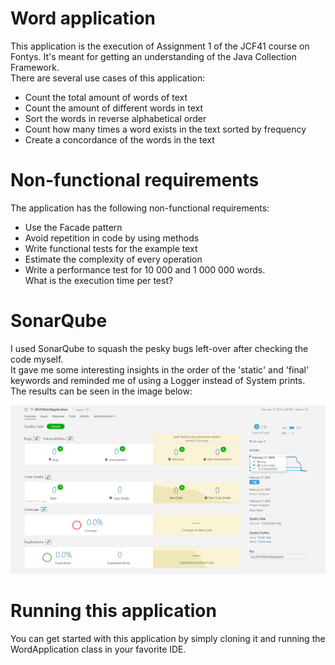 # Word application
This application is the execution of Assignment 1 of the JCF41 course on Fontys.
It's meant for getting an understanding of the Java Collection Framework.  
There are several use cases of this application:
- Count the total amount of words of text
- Count the amount of different words in text
- Sort the words in reverse alphabetical order
- Count how many times a word exists in the text sorted by frequency
- Create a concordance of the words in the text

# Non-functional requirements
The application has the following non-functional requirements:
- Use the Facade pattern
- Avoid repetition in code by using methods
- Write functional tests for the example text
- Estimate the complexity of every operation
- Write a performance test for 10 000 and 1 000 000 words.  
What is the execution time per test?

# SonarQube
I used SonarQube to squash the pesky bugs left-over after checking the code myself.  
It gave me some interesting insights in the order of the 'static' and 'final' keywords and reminded me of using a Logger instead of System prints.  
The results can be seen in the image below:  

![SonarQube results](img/SonarQubeResults.PNG)

# Running this application
You can get started with this application by simply cloning it and running the WordApplication class in your favorite IDE.